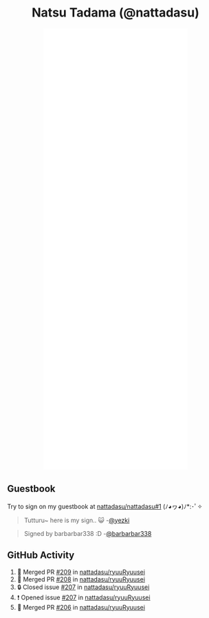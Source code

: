 <div align="center">

# Natsu Tadama (@nattadasu)

![Github Metrics](github-metrics.svg)
</div>

## Guestbook

Try to sign on my guestbook at [nattadasu/nattadasu#1](https://github.com/nattadasu/nattadasu/issues/1) (ﾉ◕ヮ◕)ﾉ\*:･ﾟ✧

<!--START:guestbook-->
> Tutturu~  here is my sign.. :smiley_cat: 
> -[@yezki](https://github.com/yezki)

> Signed by barbarbar338 :D
> -[@barbarbar338](https://github.com/barbarbar338)
<!--END:guestbook-->

## GitHub Activity
<!--START_SECTION:activity-->
1. 🎉 Merged PR [#209](https://github.com/nattadasu/ryuuRyuusei/pull/209) in [nattadasu/ryuuRyuusei](https://github.com/nattadasu/ryuuRyuusei)
2. 🎉 Merged PR [#208](https://github.com/nattadasu/ryuuRyuusei/pull/208) in [nattadasu/ryuuRyuusei](https://github.com/nattadasu/ryuuRyuusei)
3. 🔒 Closed issue [#207](https://github.com/nattadasu/ryuuRyuusei/issues/207) in [nattadasu/ryuuRyuusei](https://github.com/nattadasu/ryuuRyuusei)
4. ❗ Opened issue [#207](https://github.com/nattadasu/ryuuRyuusei/issues/207) in [nattadasu/ryuuRyuusei](https://github.com/nattadasu/ryuuRyuusei)
5. 🎉 Merged PR [#206](https://github.com/nattadasu/ryuuRyuusei/pull/206) in [nattadasu/ryuuRyuusei](https://github.com/nattadasu/ryuuRyuusei)
<!--END_SECTION:activity-->
